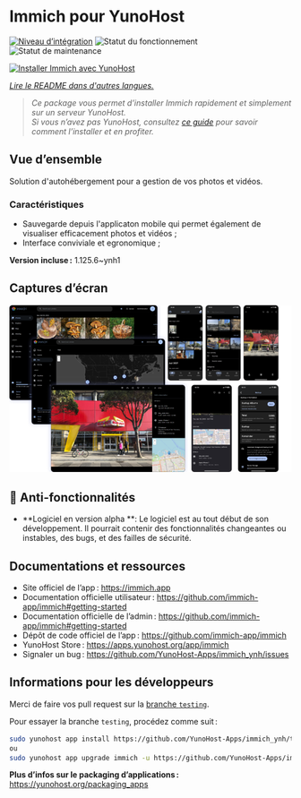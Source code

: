 <!--
Nota bene : ce README est automatiquement généré par <https://github.com/YunoHost/apps/tree/master/tools/readme_generator>
Il NE doit PAS être modifié à la main.
-->

# Immich pour YunoHost

[![Niveau d’intégration](https://apps.yunohost.org/badge/integration/immich)](https://ci-apps.yunohost.org/ci/apps/immich/)
![Statut du fonctionnement](https://apps.yunohost.org/badge/state/immich)
![Statut de maintenance](https://apps.yunohost.org/badge/maintained/immich)

[![Installer Immich avec YunoHost](https://install-app.yunohost.org/install-with-yunohost.svg)](https://install-app.yunohost.org/?app=immich)

*[Lire le README dans d'autres langues.](./ALL_README.md)*

> *Ce package vous permet d’installer Immich rapidement et simplement sur un serveur YunoHost.*  
> *Si vous n’avez pas YunoHost, consultez [ce guide](https://yunohost.org/install) pour savoir comment l’installer et en profiter.*

## Vue d’ensemble

Solution d'autohébergement pour a gestion de vos photos et vidéos.

### Caractéristiques

- Sauvegarde depuis l'applicaton mobile qui permet également de visualiser efficacement photos et vidéos ;
- Interface conviviale et egronomique ;


**Version incluse :** 1.125.6~ynh1

## Captures d’écran

![Capture d’écran de Immich](./doc/screenshots/immich-screenshots.png)

## :red_circle: Anti-fonctionnalités

- **Logiciel en version alpha **: Le logiciel est au tout début de son développement. Il pourrait contenir des fonctionnalités changeantes ou instables, des bugs, et des failles de sécurité.

## Documentations et ressources

- Site officiel de l’app : <https://immich.app>
- Documentation officielle utilisateur : <https://github.com/immich-app/immich#getting-started>
- Documentation officielle de l’admin : <https://github.com/immich-app/immich#getting-started>
- Dépôt de code officiel de l’app : <https://github.com/immich-app/immich>
- YunoHost Store : <https://apps.yunohost.org/app/immich>
- Signaler un bug : <https://github.com/YunoHost-Apps/immich_ynh/issues>

## Informations pour les développeurs

Merci de faire vos pull request sur la [branche `testing`](https://github.com/YunoHost-Apps/immich_ynh/tree/testing).

Pour essayer la branche `testing`, procédez comme suit :

```bash
sudo yunohost app install https://github.com/YunoHost-Apps/immich_ynh/tree/testing --debug
ou
sudo yunohost app upgrade immich -u https://github.com/YunoHost-Apps/immich_ynh/tree/testing --debug
```

**Plus d’infos sur le packaging d’applications :** <https://yunohost.org/packaging_apps>
